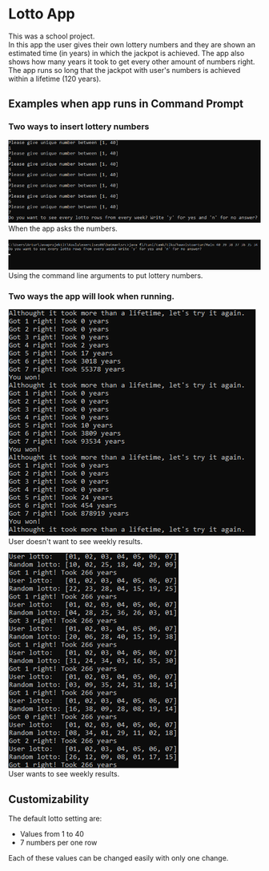 # Lotto App

This was a school project.\
In this app the user gives their own lottery numbers and they are shown an estimated time (in years) in which
the jackpot is achieved. The app also shows how many years it took to get every other amount of numbers right.
The app runs so long that the jackpot with user's numbers is achieved within a lifetime (120 years).


## Examples when app runs in Command Prompt

### Two ways to insert lottery numbers

![startExample1](https://github.com/ArturHaavisto/school_LottoApp/blob/main/media/startExample1.png)\
When the app asks the numbers.

![startExample2](https://github.com/ArturHaavisto/school_LottoApp/blob/main/media/startExample2.png)\
Using the command line arguments to put lottery numbers.

### Two ways the app will look when running.

![runExample1](https://github.com/ArturHaavisto/school_LottoApp/blob/main/media/runExample1.png)\
User doesn't want to see weekly results.

![runExample2](https://github.com/ArturHaavisto/school_LottoApp/blob/main/media/runExample2.png)\
User wants to see weekly results.

## Customizability

The default lotto setting are:
* Values from 1 to 40
* 7 numbers per one row

Each of these values can be changed easily with only one change.
